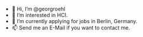 - 👋 Hi, I’m @georgroehl
- 👀 I’m interested in HCI.
- 🌱 I’m currently applying for jobs in Berlin, Germany. 
- 📫 Send me an E-Mail if you want to contact me.

<!---
georgroehl/georgroehl is a ✨ special ✨ repository because its `README.md` (this file) appears on your GitHub profile.
--->
